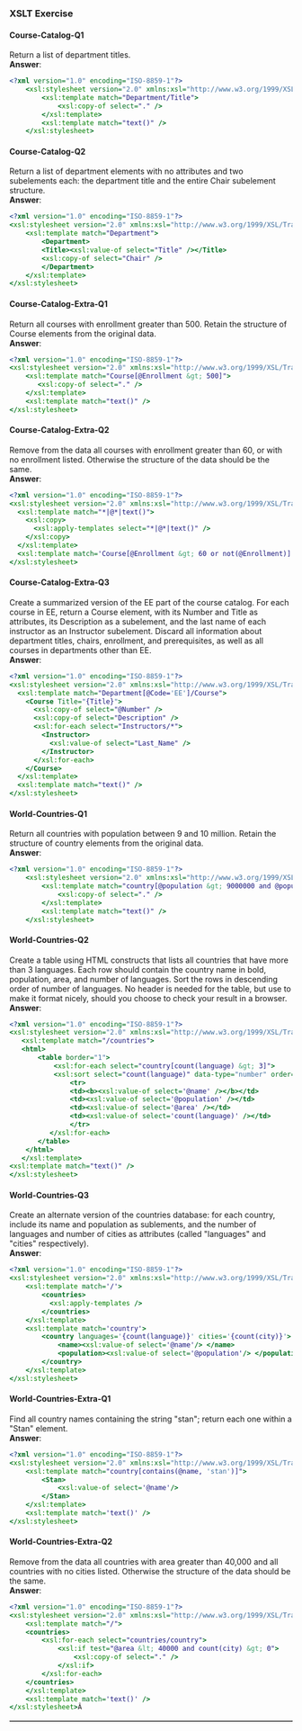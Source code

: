 ### XSLT Exercise
#### Course-Catalog-Q1
Return a list of department titles.  
**Answer**:
```XSLT
<?xml version="1.0" encoding="ISO-8859-1"?>
    <xsl:stylesheet version="2.0" xmlns:xsl="http://www.w3.org/1999/XSL/Transform">
        <xsl:template match="Department/Title">
            <xsl:copy-of select="." />
        </xsl:template>
        <xsl:template match="text()" />
    </xsl:stylesheet>
```
#### Course-Catalog-Q2
Return a list of department elements with no attributes and two subelements each: the department title and the entire Chair subelement structure.  
**Answer**:
```XSLT
<?xml version="1.0" encoding="ISO-8859-1"?>
<xsl:stylesheet version="2.0" xmlns:xsl="http://www.w3.org/1999/XSL/Transform">
    <xsl:template match="Department">
        <Department>
        <Title><xsl:value-of select="Title" /></Title>
        <xsl:copy-of select="Chair" />
        </Department>
    </xsl:template>
</xsl:stylesheet>
```
#### Course-Catalog-Extra-Q1
Return all courses with enrollment greater than 500. Retain the structure of Course elements from the original data.  
**Answer**:
```XSLT
<?xml version="1.0" encoding="ISO-8859-1"?>
<xsl:stylesheet version="2.0" xmlns:xsl="http://www.w3.org/1999/XSL/Transform">
    <xsl:template match="Course[@Enrollment &gt; 500]">
       <xsl:copy-of select="." />
    </xsl:template>
    <xsl:template match="text()" />
</xsl:stylesheet>
```
#### Course-Catalog-Extra-Q2
Remove from the data all courses with enrollment greater than 60, or with no enrollment listed. Otherwise the structure of the data should be the same.  
**Answer**:
```XSLT
<?xml version="1.0" encoding="ISO-8859-1"?>
<xsl:stylesheet version="2.0" xmlns:xsl="http://www.w3.org/1999/XSL/Transform">
  <xsl:template match="*|@*|text()">
    <xsl:copy>
      <xsl:apply-templates select="*|@*|text()" />
    </xsl:copy>
  </xsl:template>
  <xsl:template match='Course[@Enrollment &gt; 60 or not(@Enrollment)]' />
</xsl:stylesheet>
```
#### Course-Catalog-Extra-Q3
Create a summarized version of the EE part of the course catalog. For each course in EE, return a Course element, with its Number and Title as attributes, its Description as a subelement, and the last name of each instructor as an Instructor subelement. Discard all information about department titles, chairs, enrollment, and prerequisites, as well as all courses in departments other than EE.  
**Answer**:
```XSLT
<?xml version="1.0" encoding="ISO-8859-1"?>
<xsl:stylesheet version="2.0" xmlns:xsl="http://www.w3.org/1999/XSL/Transform">
  <xsl:template match="Department[@Code='EE']/Course">
    <Course Title="{Title}">
      <xsl:copy-of select="@Number" />
      <xsl:copy-of select="Description" />
      <xsl:for-each select="Instructors/*">
        <Instructor>
          <xsl:value-of select="Last_Name" />
        </Instructor>
      </xsl:for-each>
    </Course>
  </xsl:template>
  <xsl:template match="text()" />
</xsl:stylesheet>
```
#### World-Countries-Q1
Return all countries with population between 9 and 10 million. Retain the structure of country elements from the original data.  
**Answer**:
```XSLT
<?xml version="1.0" encoding="ISO-8859-1"?>
    <xsl:stylesheet version="2.0" xmlns:xsl="http://www.w3.org/1999/XSL/Transform">
        <xsl:template match="country[@population &gt; 9000000 and @population &lt; 10000000]">
            <xsl:copy-of select="." />
        </xsl:template>
        <xsl:template match="text()" />
    </xsl:stylesheet>
```
#### World-Countries-Q2
Create a table using HTML constructs that lists all countries that have more than 3 languages. Each row should contain the country name in bold, population, area, and number of languages. Sort the rows in descending order of number of languages. No header is needed for the table, but use <table border="1"> to make it format nicely, should you choose to check your result in a browser.  
**Answer**:
```XSLT
<?xml version="1.0" encoding="ISO-8859-1"?>
<xsl:stylesheet version="2.0" xmlns:xsl="http://www.w3.org/1999/XSL/Transform">
   <xsl:template match="/countries">
   <html>
       <table border="1">
           <xsl:for-each select="country[count(language) &gt; 3]">
           <xsl:sort select="count(language)" data-type="number" order="descending" />
               <tr>
               <td><b><xsl:value-of select='@name' /></b></td>
               <td><xsl:value-of select='@population' /></td>
               <td><xsl:value-of select='@area' /></td>
               <td><xsl:value-of select='count(language)' /></td>
               </tr>         
          </xsl:for-each>
       </table>
    </html>
   </xsl:template>
<xsl:template match="text()" />
</xsl:stylesheet>
```
#### World-Countries-Q3
Create an alternate version of the countries database: for each country, include its name and population as sublements, and the number of languages and number of cities as attributes (called "languages" and "cities" respectively).  
**Answer**:
```XSLT
<?xml version="1.0" encoding="ISO-8859-1"?>
<xsl:stylesheet version="2.0" xmlns:xsl="http://www.w3.org/1999/XSL/Transform">
    <xsl:template match='/'>
        <countries>
          <xsl:apply-templates />
        </countries>
    </xsl:template>
    <xsl:template match='country'>
        <country languages='{count(language)}' cities='{count(city)}'>
            <name><xsl:value-of select='@name'/> </name>
            <population><xsl:value-of select='@population'/> </population>
        </country>
    </xsl:template>
</xsl:stylesheet>
```
#### World-Countries-Extra-Q1
Find all country names containing the string "stan"; return each one within a "Stan" element.  
**Answer**:
```XSLT
<?xml version="1.0" encoding="ISO-8859-1"?>
<xsl:stylesheet version="2.0" xmlns:xsl="http://www.w3.org/1999/XSL/Transform">
    <xsl:template match="country[contains(@name, 'stan')]">
        <Stan>
            <xsl:value-of select='@name'/>
        </Stan>
    </xsl:template>
    <xsl:template match='text()' />
</xsl:stylesheet>
```
#### World-Countries-Extra-Q2
Remove from the data all countries with area greater than 40,000 and all countries with no cities listed. Otherwise the structure of the data should be the same.  
**Answer**:
```XSLT
<?xml version="1.0" encoding="ISO-8859-1"?>
<xsl:stylesheet version="2.0" xmlns:xsl="http://www.w3.org/1999/XSL/Transform">
    <xsl:template match="/">
    <countries>
        <xsl:for-each select="countries/country">
            <xsl:if test="@area &lt; 40000 and count(city) &gt; 0">
                <xsl:copy-of select="." />
            </xsl:if>
        </xsl:for-each>
    </countries>
    </xsl:template>  
    <xsl:template match='text()' />
</xsl:stylesheet>Â
```
